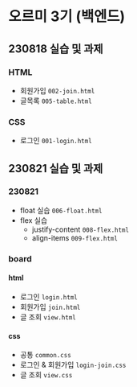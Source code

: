 # 오르미 3기 (백엔드)
## 230818 실습 및 과제
### HTML
- 회원가입 `002-join.html`
- 글목록  `005-table.html`
### CSS
- 로그인 `001-login.html`
## 230821 실습 및 과제
### 230821
- float 실습 `006-float.html`
- flex 실습
  + justify-content `008-flex.html`
  + align-items `009-flex.html`
### board
#### html
- 로그인 `login.html`
- 회원가입 `join.html`
- 글 조회 `view.html`
#### css
- 공통 `common.css`
- 로그인 & 회원가입 `login-join.css`
- 글 조회 `view.css`